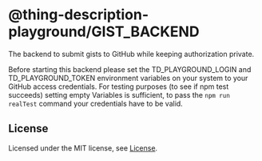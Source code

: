 # @thing-description-playground/**GIST_BACKEND**

The backend to submit gists to GitHub while keeping authorization private.

Before starting this backend please set the TD_PLAYGROUND_LOGIN and TD_PLAYGROUND_TOKEN environment variables on your system to your GitHub access credentials.
For testing purposes (to see if npm test succeeds) setting empty Variables is sufficient, to pass the `npm run realTest` command your credentials have to be valid.

## License

Licensed under the MIT license, see [License](../../LICENSE.md).
